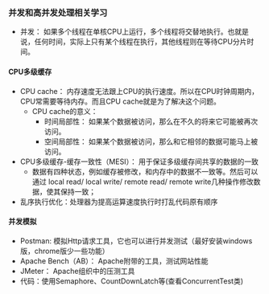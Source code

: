 ### 并发和高并发处理相关学习

* 并发： 如果多个线程在单核CPU上运行，多个线程将交替地执行。也就是说，任何时间，实际上只有某个线程在执行，其他线程则在等待CPU分片时间。


#### CPU多级缓存
* CPU cache： 内存速度无法跟上CPU的执行速度。所以在CPU时钟周期内，CPU常需要等待内存。而且CPU cache就是为了解决这个问题。
    * CPU cache的意义：
        * 时间局部性： 如果某个数据被访问，那么在不久的将来它可能被再次访问。
        * 空间局部性： 如果某个数据被访问，那么和它相邻的数据可能马上被访问。
* CPU多级缓存-缓存一致性（MESI）： 用于保证多级缓存间共享的数据的一致
    * 数据有四种状态，例如缓存被修改，和内存中的数据不一致等。然后可以通过 
        local read/ local write/ remote read/ remote write几种操作修改数据，使其保持一致；
* 乱序执行优化：处理器为提高运算速度执行时打乱代码原有顺序        

#### 并发模拟
* Postman: 模拟Http请求工具，它也可以进行并发测试（最好安装windows版，chrome版少一些功能）
* Apache Bench（AB）： Apache附带的工具，测试网站性能
* JMeter： Apache组织中的压测工具
* 代码：使用Semaphore、CountDownLatch等(查看ConcurrentTest类)

